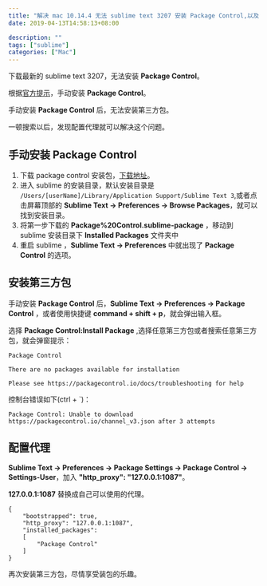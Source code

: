 ```yaml
---
title: "解决 mac 10.14.4 无法 sublime text 3207 安装 Package Control,以及安装第三方包报错 `Package Control There are no packages available for installation`"
date: 2019-04-13T14:58:13+08:00

description: ""
tags: ["sublime"]
categories: ["Mac"]
---
```


下载最新的 sublime text 3207，无法安装 **Package Control**。

根据[官方提示](https://packagecontrol.io/installation)，手动安装 **Package Control**。

手动安装 **Package Control** 后，无法安装第三方包。

一顿搜索以后，发现配置代理就可以解决这个问题。

<!--more-->

## 手动安装 Package Control

1. 下载 package control 安装包，[下载地址](https://packagecontrol.io/Package%20Control.sublime-package)。
2. 进入 sublime 的安装目录，默认安装目录是 `/Users/[userName]/Library/Application Support/Sublime Text 3`,或者点击屏幕顶部的 **Sublime Text -> Preferences -> Browse Packages**，就可以找到安装目录。
3. 将第一步下载的 **Package%20Control.sublime-package** ，移动到 sublime 安装目录下 **Installed Packages** 文件夹中
4. 重启 sublime ，**Sublime Text -> Preferences** 中就出现了 **Package Control** 的选项。

## 安装第三方包

手动安装 **Package Control** 后，**Sublime Text -> Preferences -> Package Control** ，或者使用快捷键 **command + shift + p**，就会弹出输入框。

选择 **Package Control:Install Package** ,选择任意第三方包或者搜索任意第三方包，就会弹窗提示：

```
Package Control

There are no packages available for installation

Please see https://packagecontrol.io/docs/troubleshooting for help
```

控制台错误如下(ctrl + `)：

```
Package Control: Unable to download https://packagecontrol.io/channel_v3.json after 3 attempts
```

## 配置代理

**Sublime Text -> Preferences -> Package Settings -> Package Control -> Settings-User**，加入 **"http_proxy": "127.0.0.1:1087"**。

**127.0.0.1:1087** 替换成自己可以使用的代理。

```
{
    "bootstrapped": true,
    "http_proxy": "127.0.0.1:1087",
    "installed_packages":
    [
        "Package Control"
    ]
}

```

再次安装第三方包，尽情享受装包的乐趣。
